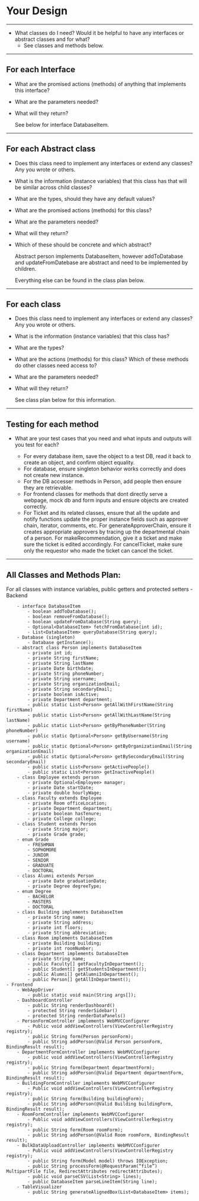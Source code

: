 # Your Design

---
- What classes do I need? Would it be helpful to have any interfaces or abstract classes and for what?
    - See classes and methods below.
---

## For each Interface

- What are the promised actions (methods) of anything that implements this interface?
- What are the parameters needed?
- What will they return?

    See below for interface DatabaseItem.
---

## For each Abstract class

- Does this class need to implement any interfaces or extend any classes? Any you wrote or others.
- What is the information (instance variables) that this class has that will be similar across child classes?
- What are the types, should they have any default values?
- What are the promised actions (methods) for this class?
- What are the parameters needed?
- What will they return?
- Which of these should be concrete and which abstract?

    Abstract person implements DatabaseItem, however addToDatabase and updateFromDatebase are abstract and need to be implemented by children.

    Everything else can be found in the class plan below.

---

## For each class

- Does this class need to implement any interfaces or extend any classes? Any you wrote or others.
- What is the information (instance variables) that this class has?
- What are the types?
- What are the actions (methods) for this class? Which of these methods do other classes need access to?
- What are the parameters needed?
- What will they return?

    See class plan below for this information.

---
## Testing for each method


- What are your test cases that you need and what inputs and outputs will you test for each?

    - For every database item, save the object to a test DB, read it back to create an object, and confirm object equality.
    - For database, ensure singleton behavior works correctly and does not create new instance.
    - For the DB accesser methods in Person, add people then ensure they are retrievable.
    - For frontend classes for methods that dont directly serve a webpage, mock db and form inputs and ensure objects are created correctly.
    - For Ticket and its related classes, ensure that all the update and notify functions update the proper instance fields such as approver chain, iterator, comments, etc. For generateApproverChain, ensure it creates appropriate approvers by tracing up the departmental chain of a person. For makeRecommendation, give it a ticket and make sure the ticket is edited accordingly. For cancelTicket, make sure only the requestor who made the ticket can cancel the ticket.  


---
## All Classes and Methods Plan:

For all classes with instance variables, public getters and protected setters
    - Backend

        - interface DatabaseItem
            - boolean addToDatabase();
            - boolean removeFromDatabase();
            - boolean updateFromDatabase(String query);
            - Optional<DatabaseItem> fetchFromDatabase(int id);
            - List<DatabaseItem> queryDatabase(String query);
        - Database (singleton)
            - Database getInstance();
        - abstract class Person implements DatabaseItem
            - private int id;
            - private String firstName;
            - private String lastName
            - private Date birthdate;
            - private String phoneNumber;
            - private String username;
            - private String organizationEmail;
            - private String secondaryEmail;
            - private boolean isActive;
            - private Department department;
            - public static List<Person> getAllWithFirstName(String firstName)
            - public static List<Person> getAllWithLastName(String lastName)
            - public static List<Person> getByPhoneNumber(String phoneNumber)
            - public static Optional<Person> getByUsername(String username)
            - public static Optional<Person> getByOrganizationEmail(String organizationEmail)
            - public static Optional<Person> getBySecondaryEmail(String secondaryEmail)
            - public static List<Person> getActivePeople()
            - public static List<Person> getInactivePeople()
        - class Employee extends person
            - private Optional<Employee> manager;
            - private Date startDate;
            - private double hourlyWage;
        - class Faculty extends Employee
            - private Room officeLocation;
            - private Department department;
            - private boolean hasTenure;
            - private College college;
        - class Student extends Person
            - private String major;
            - private Grade grade;
        - enum Grade
            - FRESHMAN
            - SOPHOMORE
            - JUNIOR
            - SENIOR
            - GRADUATE
            - DOCTORAL
        - class Alumni extends Person
            - private Date graduationDate;
            - private Degree degreeType;
        - enum Degree
            - BACHELOR
            - MASTERS
            - DOCTORAL
        - class Building implements DatabaseItem
            - private String name;
            - private String address;
            - private int floors;
            - private String abbreviation;
        - class Room implements DatabaseItem
            - private Building building;
            - private int roomNumber;
        - class Department implements DatabaseItem
            - private String name;
            - public Faculty[] getFacultyInDepartment();
            - public Student[] getStudentsInDepartment();
            - public Alumni[] getAlumniInDepartment();
            - public Person[] getAllInDepartment();
    - Frontend
        - WebAppDriver
            - public static void main(String args[]);
        - DashboardController
            - public String renderDashboard()
            - protected String renderSidebar()
            - protected String renderDataPanels()
        - PersonFormController implements WebMVCConfigurer
            - Public void addViewControllers(ViewControllerRegistry registry);
            - public String form(Person personForm);
            - public String addPerson(@Valid Person personForm, BindingResult result);
        - DepartmentFormController implements WebMVCConfigurer
            - public void addViewControllers(ViewControllerRegistry registry);
            - public String form(Department departmentForm);
            - public String addPerson(@Valid Department departmentForm, BindingResult result);
        - BuildingFormController implements WebMVCConfigurer
            - Public void addViewControllers(ViewControllerRegistry registry);
            - public String form(Building buildingForm);
            - public String addPerson(@Valid Building buildingForm, BindingResult result);
        - RoomFormController implements WebMVCConfigurer
            - Public void addViewControllers(ViewControllerRegistry registry);
            - public String form(Room roomForm);
            - public String addPerson(@Valid Room roomForm, BindingResult result);
        - BulkDataUploadController implements WebMVCConfigurer
            - Public void addViewControllers(ViewControllerRegistry registry);
            - public String form(Model model) throws IOException;
            - public String processForm(@RequestParam(“file”) MultipartFile file, RedirectAttributes redirectAttributes);
            - public void parseCSV(List<String> lines);
            - public DatabaseItem parseLineItem(String line);
        - TableVisualizer
            - public String generateAlignedBox(List<DatabaseItem> items);

